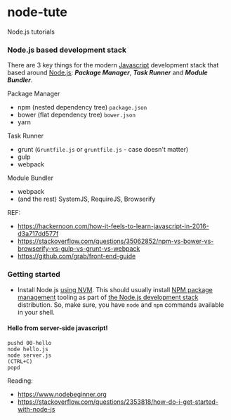 # node-tute

Node.js tutorials

### Node.js based development stack

There are 3 key things for the modern [Javascript](https://en.wikipedia.org/wiki/JavaScript) development stack that based around [Node.js](http://nodejs.org): ***Package Manager***, ***Task Runner*** and ***Module Bundler***.

Package Manager

- npm (nested dependency tree) `package.json`
- bower (flat dependency tree) `bower.json`
- yarn

Task Runner

- grunt (`Gruntfile.js` or `gruntfile.js` - case doesn't matter)
- gulp
- webpack

Module Bundler

- webpack
- (and the rest) SystemJS, RequireJS, Browserify

REF:

- https://hackernoon.com/how-it-feels-to-learn-javascript-in-2016-d3a717dd577f
- https://stackoverflow.com/questions/35062852/npm-vs-bower-vs-browserify-vs-gulp-vs-grunt-vs-webpack
- https://github.com/grab/front-end-guide


### Getting started

- Install Node.js [using NVM](https://github.com/nvm-sh/nvm). This should usually install [NPM package management](https://docs.npmjs.com/about-npm/) tooling as part of [the Node.js development stack](https://stackoverflow.com/questions/41675848/what-is-the-difference-between-node-js-runtime-and-npm-package-manager-options-w/41676076) distribution. So, make sure, you have `node` and `npm` commands available in your shell.

#### Hello from server-side javascript!

```
pushd 00-hello
node hello.js
node server.js
(CTRL+C)
popd
```

Reading:

- https://www.nodebeginner.org
- https://stackoverflow.com/questions/2353818/how-do-i-get-started-with-node-js
